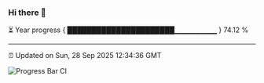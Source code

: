 ### Hi there 👋

⏳ Year progress { ██████████████████████▁▁▁▁▁▁▁▁ } 74.12 %

---

⏰ Updated on Sun, 28 Sep 2025 12:34:36 GMT

![Progress Bar CI](https://github.com/liununu/liununu/workflows/Progress%20Bar%20CI/badge.svg)
